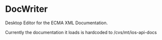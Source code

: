 DocWriter
=========

Desktop Editor for the ECMA XML Documentation.

Currently the documentation it loads is hardcoded to /cvs/mt/ios-api-docs
